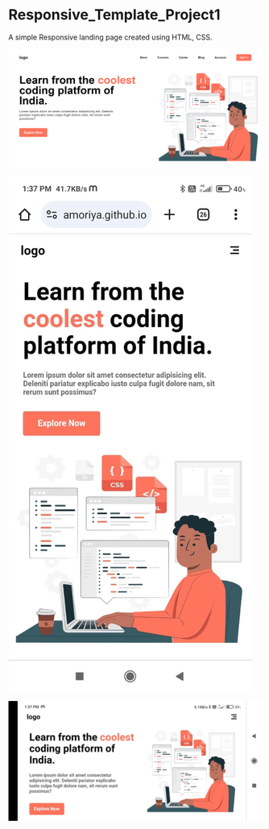 # Responsive_Template_Project1

A simple Responsive landing page created using HTML, CSS.

![image alt](https://github.com/NidhiBhamoriya/Responsive_Template_project1/blob/50e5fc0862d78e1f3f0e9ec635acf60d1ebd498b/laptop_image1_project1.png)


![image_alt](https://github.com/NidhiBhamoriya/Responsive_Template_project1/blob/dce19d3f57a2f3feac8f75c4e71838f5920dd585/mobile_image2_project1.jpg)


![image alt](https://github.com/NidhiBhamoriya/Responsive_Template_project1/blob/239938bed2434a9f30ad7319fec4dc758fe4a559/mobile_image1_project1.jpg)



